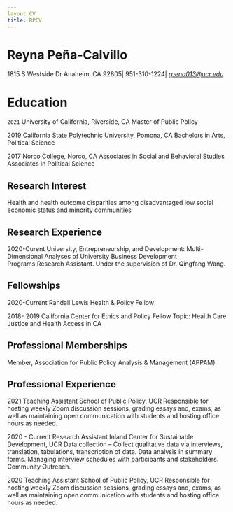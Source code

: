 ```yaml
---
layout:CV
title: RPCV
---
```


# Reyna Peña-Calvillo 
1815 S Westside Dr Anaheim, CA 92805| 951-310-1224| *rpena013@ucr.edu*

# Education 

`2021`
University of California, Riverside, CA
Master of Public Policy

2019 California State Polytechnic University, Pomona, CA 
Bachelors in Arts, Political Science 

2017	Norco College, Norco, CA 
Associates in Social and Behavioral Studies 
Associates in Political Science 

## Research Interest 

Health and health outcome disparities among disadvantaged low social economic status and minority communities

## Research Experience 

2020-Curent  University, Entrepreneurship, and Development: Multi-Dimensional Analyses of University Business Development Programs.Research Assistant. Under the supervision of Dr. Qingfang Wang.

## Fellowships 

2020-Current  Randall Lewis Health & Policy Fellow
 	

2018- 2019  California Center for Ethics and Policy Fellow 
Topic: Health Care Justice and Health Access in CA	

## Professional Memberships

Member, Association for Public Policy Analysis & Management (APPAM)  

## Professional Experience 

2021	 Teaching Assistant 
School of Public Policy, UCR
Responsible for hosting weekly Zoom discussion sessions, grading essays and, exams, as well as maintaining open communication with students and hosting office hours as needed. 

2020 - Current 	  Research Assistant 
Inland Center for Sustainable Development, UCR
Data collection – Collect qualitative data via interviews, translation, tabulations, transcription of data. Data analysis in summary forms. Managing interview schedules with participants and stakeholders. Community Outreach. 

2020   Teaching Assistant
School of Public Policy, UCR
Responsible for hosting weekly Zoom discussion sessions, grading essays and, exams, as well as maintaining open communication with students and hosting office hours as needed. 

